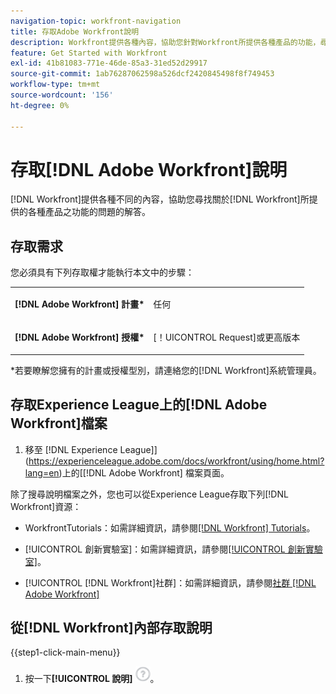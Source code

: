 ```yaml
---
navigation-topic: workfront-navigation
title: 存取Adobe Workfront說明
description: Workfront提供各種內容，協助您針對Workfront所提供各種產品的功能，尋找可能相關問題的解答。
feature: Get Started with Workfront
exl-id: 41b81083-771e-46de-85a3-31ed52d29917
source-git-commit: 1ab76287062598a526dcf2420845498f8f749453
workflow-type: tm+mt
source-wordcount: '156'
ht-degree: 0%

---
```


# 存取[!DNL Adobe Workfront]說明

[!DNL Workfront]提供各種不同的內容，協助您尋找關於[!DNL Workfront]所提供的各種產品之功能的問題的解答。

## 存取需求

您必須具有下列存取權才能執行本文中的步驟：

<table style="table-layout:auto"> 
 <col> 
 </col> 
 <col> 
 </col> 
 <tbody> 
  <tr> 
   <td role="rowheader"><strong>[!DNL Adobe Workfront] 計畫*</strong></td> 
   <td> <p>任何</p> </td> 
  </tr> 
  <tr> 
   <td role="rowheader"><strong>[!DNL Adobe Workfront] 授權*</strong></td> 
   <td> <p>[！UICONTROL Request]或更高版本</p> </td> 
  </tr> 
 </tbody> 
</table>

&#42;若要瞭解您擁有的計畫或授權型別，請連絡您的[!DNL Workfront]系統管理員。

## 存取Experience League上的[!DNL Adobe Workfront]檔案

1. 移至 [!DNL Experience League]](https://experienceleague.adobe.com/docs/workfront/using/home.html?lang=en)上的[[!DNL Adobe Workfront] 檔案頁面。

除了搜尋說明檔案之外，您也可以從Experience League存取下列[!DNL Workfront]資源：

* WorkfrontTutorials：如需詳細資訊，請參閱[[!DNL Workfront] Tutorials](https://experienceleague.adobe.com/docs/workfront-learn/tutorials-workfront/home.html?lang=en)。

* [!UICONTROL 創新實驗室]：如需詳細資訊，請參閱[[!UICONTROL 創新實驗室]](https://experienceleaguecommunities.adobe.com/t5/workfront-ideas/idb-p/workfront-ideas)。
* [!UICONTROL [!DNL Workfront]社群]：如需詳細資訊，請參閱[社群 [!DNL Adobe Workfront]  ](https://experienceleaguecommunities.adobe.com/t5/workfront/ct-p/workfront)

## 從[!DNL Workfront]內部存取說明

{{step1-click-main-menu}}

1. 按一下&#x200B;**[!UICONTROL 說明]** ![說明圖示](assets/help-icon.png)。

